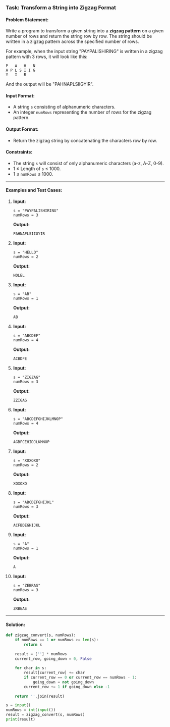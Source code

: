 ### Task: Transform a String into Zigzag Format

#### Problem Statement:
Write a program to transform a given string into a **zigzag pattern** on a given number of rows and return the string row by row. The string should be written in a zigzag pattern across the specified number of rows.

For example, when the input string "PAYPALISHIRING" is written in a zigzag pattern with 3 rows, it will look like this:

```
P   A   H   N
A P L S I I G
Y   I   R
```

And the output will be "PAHNAPLSIIGYIR".

#### Input Format:
- A string `s` consisting of alphanumeric characters.
- An integer `numRows` representing the number of rows for the zigzag pattern.

#### Output Format:
- Return the zigzag string by concatenating the characters row by row.

#### Constraints:
- The string `s` will consist of only alphanumeric characters (a-z, A-Z, 0-9).
- 1 ≤ Length of `s` ≤ 1000.
- 1 ≤ `numRows` ≤ 1000.

---

#### Examples and Test Cases:

1. **Input:**  
   ```  
   s = "PAYPALISHIRING"
   numRows = 3
   ```  
   **Output:**  
   ```  
   PAHNAPLSIIGYIR
   ```  

2. **Input:**  
   ```  
   s = "HELLO"
   numRows = 2
   ```  
   **Output:**  
   ```  
   HOLEL
   ```  

3. **Input:**  
   ```  
   s = "AB"
   numRows = 1
   ```  
   **Output:**  
   ```  
   AB
   ```  

4. **Input:**  
   ```  
   s = "ABCDEF"
   numRows = 4
   ```  
   **Output:**  
   ```  
   ACBDFE
   ```  

5. **Input:**  
   ```  
   s = "ZIGZAG"
   numRows = 3
   ```  
   **Output:**  
   ```  
   ZZIGAG
   ```  

6. **Input:**  
   ```  
   s = "ABCDEFGHIJKLMNOP"
   numRows = 4
   ```  
   **Output:**  
   ```  
   AGBFCEHIDJLKMNOP
   ```  

7. **Input:**  
   ```  
   s = "XOXOXO"
   numRows = 2
   ```  
   **Output:**  
   ```  
   XOXOXO
   ```  

8. **Input:**  
   ```  
   s = "ABCDEFGHIJKL"
   numRows = 3
   ```  
   **Output:**  
   ```  
   ACFBDEGHIJKL
   ```  

9. **Input:**  
   ```  
   s = "A"
   numRows = 1
   ```  
   **Output:**  
   ```  
   A
   ```  

10. **Input:**  
    ```  
    s = "ZEBRAS"
    numRows = 3
    ```  
    **Output:**  
    ```  
    ZRBEAS
    ```  

---

#### Solution:

```python
def zigzag_convert(s, numRows):
    if numRows == 1 or numRows >= len(s):
        return s
    
    result = [''] * numRows
    current_row, going_down = 0, False
    
    for char in s:
        result[current_row] += char
        if current_row == 0 or current_row == numRows - 1:
            going_down = not going_down
        current_row += 1 if going_down else -1
    
    return ''.join(result)

s = input()
numRows = int(input())
result = zigzag_convert(s, numRows)
print(result)
```
